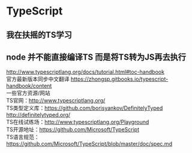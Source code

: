 # TypeScript
## 我在扶摇的TS学习
## node 并不能直接编译TS 而是将TS转为JS再去执行
http://www.typescriptlang.org/docs/tutorial.html#toc-handbook  
官方最新版本同步中文翻译 https://zhongsp.gitbooks.io/typescript-handbook/content  
一些官方资源/网站  
TS官网：http://www.typescriptlang.org/  
TS类型定义库：https://github.com/borisyankov/DefinitelyTyped  
http://definitelytyped.org/  
TS在线试练场：http://www.typescriptlang.org/Playground  
TS开源地址：https://github.com/Microsoft/TypeScript  
TS语言规范：https://github.com/Microsoft/TypeScript/blob/master/doc/spec.md  